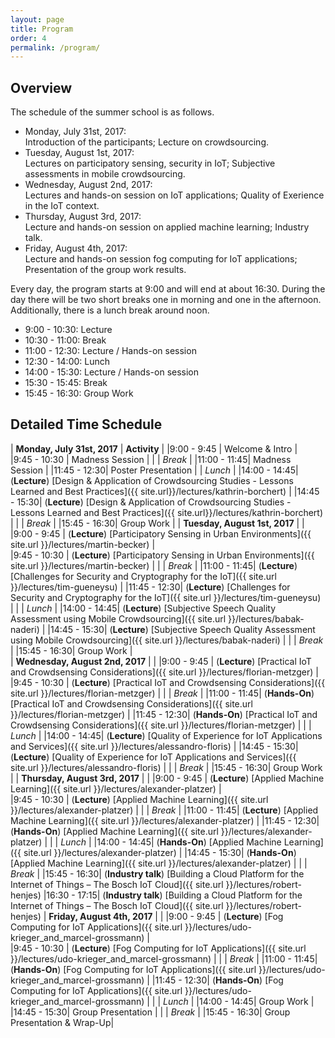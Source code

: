 ```yaml
---
layout: page
title: Program
order: 4
permalink: /program/
---
```


## Overview

The schedule of the summer school is as follows.

* Monday, July 31st, 2017:  
  Introduction of the participants; Lecture on crowdsourcing.
* Tuesday, August 1st, 2017:  
  Lectures on participatory sensing, security in IoT; Subjective assessments in mobile crowdsourcing.
* Wednesday, August 2nd, 2017:  
  Lectures and hands-on session on IoT applications; Quality of Exerience in the IoT context.
* Thursday, August 3rd, 2017:  
  Lecture and hands-on session on applied machine learning; Industry talk.
* Friday, August 4th, 2017:  
  Lecture and hands-on session fog computing for IoT applications; Presentation of the group work results.

Every day, the program starts at 9:00 and will end at about 16:30.
During the day there will be two short breaks one in morning and one in the afternoon.
Additionally, there is a lunch break around noon.
* 9:00 - 10:30: Lecture
* 10:30 - 11:00: Break
* 11:00 - 12:30: Lecture / Hands-on session 
* 12:30 - 14:00: Lunch
* 14:00 - 15:30: Lecture / Hands-on session
* 15:30 - 15:45: Break
* 15:45 - 16:30: Group Work      

## Detailed Time Schedule

| **Monday, July 31st, 2017** | **Activity** |
|9:00 - 9:45  | Welcome & Intro |   
|9:45 - 10:30 | Madness Session | 
|             | *Break*         | 
|11:00 - 11:45| Madness Session |
|11:45 - 12:30| Poster Presentation
|             | *Lunch*         | 
|14:00 - 14:45| (**Lecture**) [Design &amp; Application of Crowdsourcing Studies - Lessons Learned and Best Practices]({{ site.url}}/lectures/kathrin-borchert)  | 
|14:45 - 15:30| (**Lecture**) [Design &amp; Application of Crowdsourcing Studies - Lessons Learned and Best Practices]({{ site.url}}/lectures/kathrin-borchert)  | 
|             | *Break*         | 
|15:45 - 16:30| Group Work      |
| **Tuesday, August 1st, 2017** |     |
|9:00 - 9:45  | (**Lecture**) [Participatory Sensing in Urban Environments]({{ site.url }}/lectures/martin-becker) |   
|9:45 - 10:30 | (**Lecture**) [Participatory Sensing in Urban Environments]({{ site.url }}/lectures/martin-becker) | 
|             | *Break*         | 
|11:00 - 11:45| (**Lecture**) [Challenges for Security and Cryptography for the IoT]({{ site.url }}/lectures/tim-gueneysu) |
|11:45 - 12:30| (**Lecture**) [Challenges for Security and Cryptography for the IoT]({{ site.url }}/lectures/tim-gueneysu) |
|             | *Lunch*         | 
|14:00 - 14:45| (**Lecture**) [Subjective Speech Quality Assessment using Mobile Crowdsourcing]({{ site.url }}/lectures/babak-naderi)    | 
|14:45 - 15:30| (**Lecture**) [Subjective Speech Quality Assessment using Mobile Crowdsourcing]({{ site.url }}/lectures/babak-naderi)    | 
|             | *Break*         | 
|15:45 - 16:30| Group Work      |   
| **Wednesday, August 2nd, 2017** |     |
|9:00 - 9:45  | (**Lecture**) [Practical IoT and Crowdsensing Considerations]({{ site.url }}/lectures/florian-metzger) |   
|9:45 - 10:30 | (**Lecture**) [Practical IoT and Crowdsensing Considerations]({{ site.url }}/lectures/florian-metzger) | 
|             | *Break*         | 
|11:00 - 11:45| (**Hands-On**) [Practical IoT and Crowdsensing Considerations]({{ site.url }}/lectures/florian-metzger) |
|11:45 - 12:30| (**Hands-On**) [Practical IoT and Crowdsensing Considerations]({{ site.url }}/lectures/florian-metzger) |
|             | *Lunch*         | 
|14:00 - 14:45| (**Lecture**) [Quality of Experience for IoT Applications and Services]({{ site.url }}/lectures/alessandro-floris)  | 
|14:45 - 15:30| (**Lecture**) [Quality of Experience for IoT Applications and Services]({{ site.url }}/lectures/alessandro-floris)  | 
|             | *Break*         | 
|15:45 - 16:30| Group Work      |
| **Thursday, August 3rd, 2017** |     |
|9:00 - 9:45  | (**Lecture**) [Applied Machine Learning]({{ site.url }}/lectures/alexander-platzer)  |   
|9:45 - 10:30 | (**Lecture**) [Applied Machine Learning]({{ site.url }}/lectures/alexander-platzer)  | 
|             | *Break*         | 
|11:00 - 11:45| (**Lecture**) [Applied Machine Learning]({{ site.url }}/lectures/alexander-platzer)  |
|11:45 - 12:30| (**Hands-On**) [Applied Machine Learning]({{ site.url }}/lectures/alexander-platzer)  |
|             | *Lunch*         | 
|14:00 - 14:45| (**Hands-On**) [Applied Machine Learning]({{ site.url }}/lectures/alexander-platzer)  | 
|14:45 - 15:30| (**Hands-On**) [Applied Machine Learning]({{ site.url }}/lectures/alexander-platzer)  | 
|             | *Break*         | 
|15:45 - 16:30| (**Industry talk**) [Building a Cloud Platform for the Internet of Things – The Bosch IoT Cloud]({{ site.url }}/lectures/robert-henjes)
|16:30 - 17:15| (**Industry talk**) [Building a Cloud Platform for the Internet of Things – The Bosch IoT Cloud]({{ site.url }}/lectures/robert-henjes)
| **Friday, August 4th, 2017** |     |
|9:00 - 9:45  | (**Lecture**) [Fog Computing for IoT Applications]({{ site.url }}/lectures/udo-krieger_and_marcel-grossmann)   |   
|9:45 - 10:30 | (**Lecture**) [Fog Computing for IoT Applications]({{ site.url }}/lectures/udo-krieger_and_marcel-grossmann)   | 
|             | *Break*         | 
|11:00 - 11:45| (**Hands-On**) [Fog Computing for IoT Applications]({{ site.url }}/lectures/udo-krieger_and_marcel-grossmann)   |
|11:45 - 12:30| (**Hands-On**) [Fog Computing for IoT Applications]({{ site.url }}/lectures/udo-krieger_and_marcel-grossmann)   |
|             | *Lunch*         | 
|14:00 - 14:45| Group Work  | 
|14:45 - 15:30| Group Presentation  | 
|             | *Break*         | 
|15:45 - 16:30| Group Presentation & Wrap-Up|   
